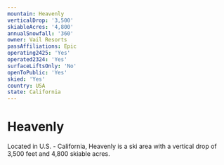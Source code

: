 ```yaml
---
mountain: Heavenly
verticalDrop: '3,500'
skiableAcres: '4,800'
annualSnowfall: '360'
owner: Vail Resorts
passAffiliations: Epic
operating2425: 'Yes'
operated2324: 'Yes'
surfaceLiftsOnly: 'No'
openToPublic: 'Yes'
skied: 'Yes'
country: USA
state: California
---
```


# Heavenly

Located in U.S. - California, Heavenly is a ski area with a vertical drop of 3,500 feet and 4,800 skiable acres.
